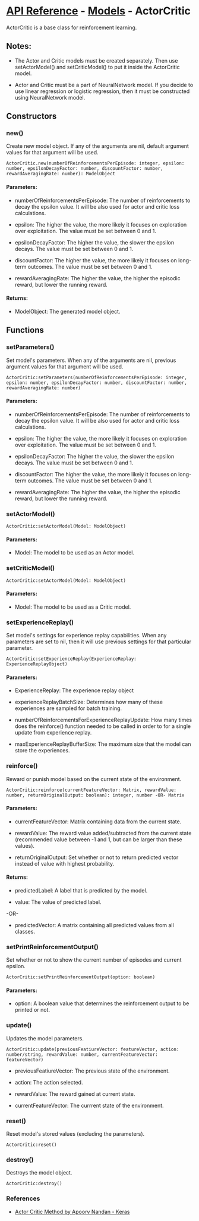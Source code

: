 # [API Reference](../../API.md) - [Models](../Models.md) - ActorCritic

ActorCritic is a base class for reinforcement learning.

## Notes:

* The Actor and Critic models must be created separately. Then use setActorModel() and setCriticModel() to put it inside the ActorCritic model.

* Actor and Critic must be a part of NeuralNetwork model. If you decide to use linear regression or logistic regression, then it must be constructed using NeuralNetwork model. 

## Constructors

### new()

Create new model object. If any of the arguments are nil, default argument values for that argument will be used.

```
ActorCritic.new(numberOfReinforcementsPerEpisode: integer, epsilon: number, epsilonDecayFactor: number, discountFactor: number, rewardAveragingRate: number): ModelObject
```

#### Parameters:

* numberOfReinforcementsPerEpisode: The number of reinforcements to decay the epsilon value. It will be also used for actor and critic loss calculations.

* epsilon: The higher the value, the more likely it focuses on exploration over exploitation. The value must be set between 0 and 1.

* epsilonDecayFactor: The higher the value, the slower the epsilon decays. The value must be set between 0 and 1.

* discountFactor: The higher the value, the more likely it focuses on long-term outcomes. The value must be set between 0 and 1.

* rewardAveragingRate: The higher the value, the higher the episodic reward, but lower the running reward.

#### Returns:

* ModelObject: The generated model object.

## Functions

### setParameters()

Set model's parameters. When any of the arguments are nil, previous argument values for that argument will be used.

```
ActorCritic:setParameters(numberOfReinforcementsPerEpisode: integer, epsilon: number, epsilonDecayFactor: number, discountFactor: number, rewardAveragingRate: number)
```

#### Parameters:

* numberOfReinforcementsPerEpisode: The number of reinforcements to decay the epsilon value. It will be also used for actor and critic loss calculations.

* epsilon: The higher the value, the more likely it focuses on exploration over exploitation. The value must be set between 0 and 1.

* epsilonDecayFactor: The higher the value, the slower the epsilon decays. The value must be set between 0 and 1.

* discountFactor: The higher the value, the more likely it focuses on long-term outcomes. The value must be set between 0 and 1.

* rewardAveragingRate: The higher the value, the higher the episodic reward, but lower the running reward.

### setActorModel()

```
ActorCritic:setActorModel(Model: ModelObject)
```

#### Parameters:

* Model: The model to be used as an Actor model.

### setCriticModel()

```
ActorCritic:setActorModel(Model: ModelObject)
```

#### Parameters:

* Model: The model to be used as a Critic model.

### setExperienceReplay()

Set model's settings for experience replay capabilities. When any parameters are set to nil, then it will use previous settings for that particular parameter.

```
ActorCritic:setExperienceReplay(ExperienceReplay: ExperienceReplayObject)
```

#### Parameters:

* ExperienceReplay: The experience replay object 

* experienceReplayBatchSize: Determines how many of these experiences are sampled for batch training.

* numberOfReinforcementsForExperienceReplayUpdate: How many times does the reinforce() function needed to be called in order to for a single update from experience replay.

* maxExperienceReplayBufferSize: The maximum size that the model can store the experiences.

### reinforce()

Reward or punish model based on the current state of the environment.

```
ActorCritic:reinforce(currentFeatureVector: Matrix, rewardValue: number, returnOriginalOutput: boolean): integer, number -OR- Matrix
```

#### Parameters:

* currentFeatureVector: Matrix containing data from the current state.

* rewardValue: The reward value added/subtracted from the current state (recommended value between -1 and 1, but can be larger than these values). 

* returnOriginalOutput: Set whether or not to return predicted vector instead of value with highest probability.

#### Returns:

* predictedLabel: A label that is predicted by the model.

* value: The value of predicted label.

-OR-

* predictedVector: A matrix containing all predicted values from all classes.

### setPrintReinforcementOutput()

Set whether or not to show the current number of episodes and current epsilon.

```
ActorCritic:setPrintReinforcementOutput(option: boolean)
```
#### Parameters:

* option: A boolean value that determines the reinforcement output to be printed or not.

### update()

Updates the model parameters.

```
ActorCritic:update(previousFeatiureVector: featureVector, action: number/string, rewardValue: number, currentFeatureVector: featureVector)
```

* previousFeatiureVector: The previous state of the environment.

* action: The action selected.

* rewardValue: The reward gained at current state.

* currentFeatureVector: The currrent state of the environment.

### reset()

Reset model's stored values (excluding the parameters).

```
ActorCritic:reset()
```

### destroy()

Destroys the model object.

```
ActorCritic:destroy()
```

### References

* [Actor Critic Method by Apoorv Nandan - Keras](https://keras.io/examples/rl/actor_critic_cartpole/)
